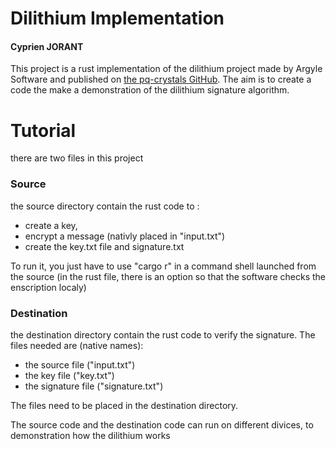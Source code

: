 # Dilithium Implementation
#### Cyprien JORANT

This project is a rust implementation of the dilithium project made by Argyle Software and published on [the pq-crystals GitHub](https://github.com/pq-crystals/dilithium). The aim is to create a code the make a demonstration of the dilithium signature algorithm. 


# Tutorial
there are two files in this project
### Source
the source directory contain the rust code to :
- create a key,
- encrypt a message (nativly placed in "input.txt")
- create the key.txt file and signature.txt

To run it, you just have to use "cargo r" in a command shell launched from the source 
(in the rust file, there is an option so that the software checks the enscription localy) 
### Destination

the destination directory contain the rust code to verify the signature. The files needed are (native names):
- the source file ("input.txt")
- the key file ("key.txt")
- the signature file ("signature.txt")

The files need to be placed in the destination directory.

The source code and the destination code can run on different divices, to demonstration how the dilithium works

